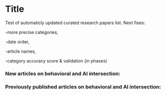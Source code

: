 # Title
Test of automaticly updated curated research papers list. Next fixes:

-more precise categories,

-date order,

-article names,

-category accuracy score & validation (in phases)

### New articles on behavioral and AI intersection:





### Previously published articles on behavioral and AI intersection:


